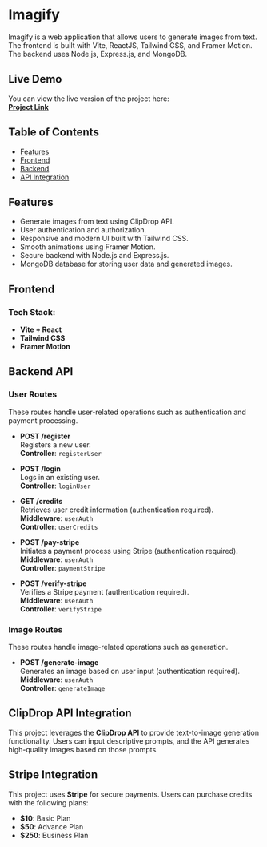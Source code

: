 # Imagify

Imagify is a web application that allows users to generate images from text. The frontend is built with Vite, ReactJS, Tailwind CSS, and Framer Motion. The backend uses Node.js, Express.js, and MongoDB.

## Live Demo

You can view the live version of the project here:  
[**Project Link**](https://imagify-frontend-kappa.vercel.app/)

## Table of Contents

- [Features](#features)
- [Frontend](#frontend)
- [Backend](#backend)
- [API Integration](#api-integration)
  
## Features

- Generate images from text using ClipDrop API.
- User authentication and authorization.
- Responsive and modern UI built with Tailwind CSS.
- Smooth animations using Framer Motion.
- Secure backend with Node.js and Express.js.
- MongoDB database for storing user data and generated images.

## Frontend

### Tech Stack:
- **Vite + React**  
- **Tailwind CSS**  
- **Framer Motion**

## Backend API

### User Routes
These routes handle user-related operations such as authentication and payment processing.

- **POST /register**  
  Registers a new user.  
  **Controller**: `registerUser`

- **POST /login**  
  Logs in an existing user.  
  **Controller**: `loginUser`

- **GET /credits**  
  Retrieves user credit information (authentication required).  
  **Middleware**: `userAuth`  
  **Controller**: `userCredits`

- **POST /pay-stripe**  
  Initiates a payment process using Stripe (authentication required).  
  **Middleware**: `userAuth`  
  **Controller**: `paymentStripe`

- **POST /verify-stripe**  
  Verifies a Stripe payment (authentication required).  
  **Middleware**: `userAuth`  
  **Controller**: `verifyStripe`

### Image Routes
These routes handle image-related operations such as generation.

- **POST /generate-image**  
  Generates an image based on user input (authentication required).  
  **Middleware**: `userAuth`  
  **Controller**: `generateImage`

## ClipDrop API Integration

This project leverages the **ClipDrop API** to provide text-to-image generation functionality. Users can input descriptive prompts, and the API generates high-quality images based on those prompts.

## Stripe Integration

This project uses **Stripe** for secure payments. Users can purchase credits with the following plans:

- **$10**: Basic Plan  
- **$50**: Advance Plan  
- **$250**: Business Plan  
